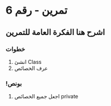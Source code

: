 
#   6 تمرين - رقم
## اشرح  هنا الفكرة العامة للتمرين

### خطوات 
1. انشئ Class 
2. عرف الخصائص 

### !بونص 
1. اجعل جميع الخصائص private  


